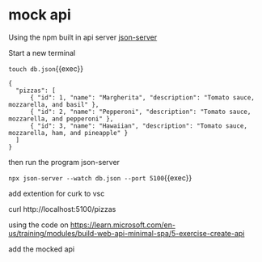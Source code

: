 # mock api

Using the npm built in api server [json-server](https://www.npmjs.com/package/json-server)

Start a new terminal

`touch db.json`{{exec}}

```
{
  "pizzas": [
      { "id": 1, "name": "Margherita", "description": "Tomato sauce, mozzarella, and basil" },
      { "id": 2, "name": "Pepperoni", "description": "Tomato sauce, mozzarella, and pepperoni" },
      { "id": 3, "name": "Hawaiian", "description": "Tomato sauce, mozzarella, ham, and pineapple" }
  ]
}
```

then run the program json-server


`npx json-server --watch db.json --port 5100`{{exec}}

add extention for curk to vsc

curl http://localhost:5100/pizzas

using the code on https://learn.microsoft.com/en-us/training/modules/build-web-api-minimal-spa/5-exercise-create-api

add the mocked api
